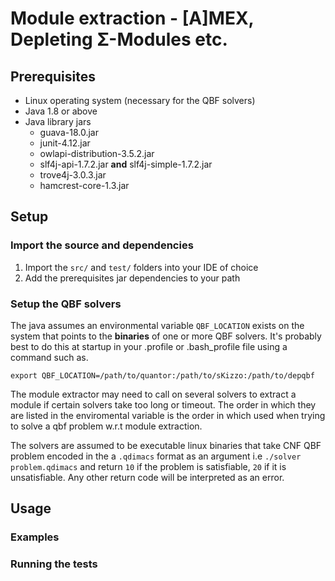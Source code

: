 # Module extraction - [A]MEX, Depleting Σ-Modules etc.

## Prerequisites
* Linux operating system (necessary for the QBF solvers)
* Java 1.8 or above
* Java library jars
  * guava-18.0.jar
  * junit-4.12.jar
  * owlapi-distribution-3.5.2.jar
  * slf4j-api-1.7.2.jar **and** slf4j-simple-1.7.2.jar
  * trove4j-3.0.3.jar
  * hamcrest-core-1.3.jar
  
## Setup

### Import the source and dependencies
1. Import the `src/` and `test/` folders into your IDE of choice
2. Add the prerequisites jar dependencies to your path


### Setup the QBF solvers
The java assumes an environmental variable `QBF_LOCATION` exists on the system that points to the **binaries** of one or more QBF solvers.
It's probably best to do this at startup in your .profile or .bash_profile file using a command such as. 

```export QBF_LOCATION=/path/to/quantor:/path/to/sKizzo:/path/to/depqbf```

The module extractor may need to call on several solvers to extract a module if certain solvers take too long or timeout. The order
in which they are listed in the enviromental variable is the order in which used when trying to solve a qbf problem w.r.t module extraction.

The solvers are assumed to be executable linux binaries that take CNF QBF problem encoded in the a `.qdimacs` format as an argument 
i.e `./solver problem.qdimacs` and return `10` if the problem is satisfiable, `20` if it is unsatisfiable. Any other return code will be interpreted as an error. 

## Usage

### Examples

### Running the tests

